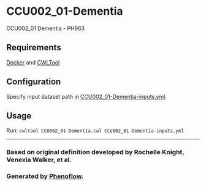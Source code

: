 # CCU002_01-Dementia

CCU002_01 Dementia - PH963

## Requirements

[Docker](https://docs.docker.com/install/) and [CWLTool](https://github.com/common-workflow-language/cwltool#install)

## Configuration

Specify input dataset path in [CCU002_01-Dementia-inputs.yml](CCU002_01-Dementia-inputs.yml).

## Usage

Run: `cwltool CCU002_01-Dementia.cwl CCU002_01-Dementia-inputs.yml`

***

### Based on original definition developed by Rochelle Knight, Venexia Walker, et al.
### Generated by [Phenoflow](https://kclhi.org/phenoflow).
